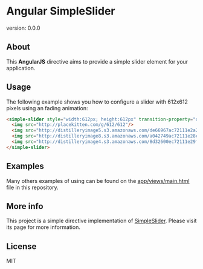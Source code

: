 # Angular SimpleSlider

version: 0.0.0


## About

This **AngularJS** directive aims to provide a simple slider element for your application.


## Usage

The following example shows you how to configure a slider with 612x612 pixels using an fading animation:

```html
<simple-slider style="width:612px; height:612px" transition-property="opacity" start-value="0" visible-value="1" end-value="0">
  <img src="http://placekitten.com/g/612/612"/>
  <img src="http://distilleryimage5.s3.amazonaws.com/de66967ac72111e2a23222000aaa0537_7.jpg"/>
  <img src="http://distilleryimage8.s3.amazonaws.com/a042749ac72111e28c3c22000a1fb85a_7.jpg"/>
  <img src="http://distilleryimage4.s3.amazonaws.com/8d32600ec72111e29f1422000a1fbc0e_7.jpg"/>
</simple-slider>
```


## Examples

Many others examples of using can be found on the [app/views/main.html](https://github.com/ruyadorno/angular-simple-slider/blob/master/app/views/main.html) file in this repository.


## More info

This project is a simple directive implementation of [SimpleSlider](http://ruyadorno.github.io/SimpleSlider/). Please visit its page for more information.


## License

MIT

